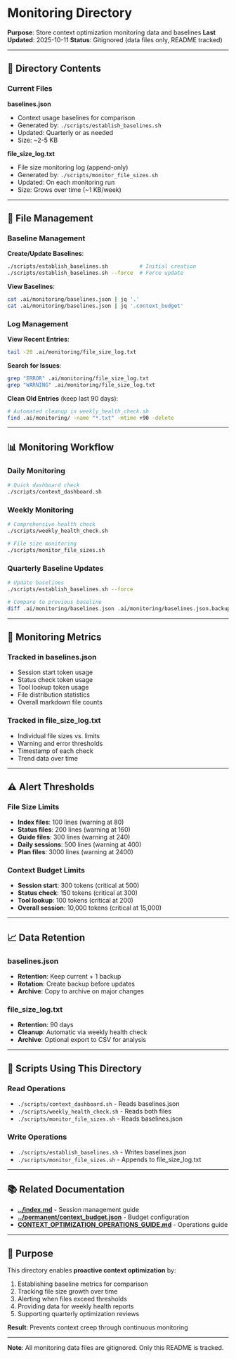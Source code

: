 # Monitoring Directory

**Purpose**: Store context optimization monitoring data and baselines
**Last Updated**: 2025-10-11
**Status**: Gitignored (data files only, README tracked)

---

## 📁 Directory Contents

### Current Files

**baselines.json**
- Context usage baselines for comparison
- Generated by: `./scripts/establish_baselines.sh`
- Updated: Quarterly or as needed
- Size: ~2-5 KB

**file_size_log.txt**
- File size monitoring log (append-only)
- Generated by: `./scripts/monitor_file_sizes.sh`
- Updated: On each monitoring run
- Size: Grows over time (~1 KB/week)

---

## 🔄 File Management

### Baseline Management

**Create/Update Baselines**:
```bash
./scripts/establish_baselines.sh          # Initial creation
./scripts/establish_baselines.sh --force  # Force update
```

**View Baselines**:
```bash
cat .ai/monitoring/baselines.json | jq '.'
cat .ai/monitoring/baselines.json | jq '.context_budget'
```

### Log Management

**View Recent Entries**:
```bash
tail -20 .ai/monitoring/file_size_log.txt
```

**Search for Issues**:
```bash
grep "ERROR" .ai/monitoring/file_size_log.txt
grep "WARNING" .ai/monitoring/file_size_log.txt
```

**Clean Old Entries** (keep last 90 days):
```bash
# Automated cleanup in weekly_health_check.sh
find .ai/monitoring/ -name "*.txt" -mtime +90 -delete
```

---

## 📊 Monitoring Workflow

### Daily Monitoring
```bash
# Quick dashboard check
./scripts/context_dashboard.sh
```

### Weekly Monitoring
```bash
# Comprehensive health check
./scripts/weekly_health_check.sh

# File size monitoring
./scripts/monitor_file_sizes.sh
```

### Quarterly Baseline Updates
```bash
# Update baselines
./scripts/establish_baselines.sh --force

# Compare to previous baseline
diff .ai/monitoring/baselines.json .ai/monitoring/baselines.json.backup
```

---

## 🎯 Monitoring Metrics

### Tracked in baselines.json
- Session start token usage
- Status check token usage
- Tool lookup token usage
- File distribution statistics
- Overall markdown file counts

### Tracked in file_size_log.txt
- Individual file sizes vs. limits
- Warning and error thresholds
- Timestamp of each check
- Trend data over time

---

## ⚠️ Alert Thresholds

### File Size Limits
- **Index files**: 100 lines (warning at 80)
- **Status files**: 200 lines (warning at 160)
- **Guide files**: 300 lines (warning at 240)
- **Daily sessions**: 500 lines (warning at 400)
- **Plan files**: 3000 lines (warning at 2400)

### Context Budget Limits
- **Session start**: 300 tokens (critical at 500)
- **Status check**: 150 tokens (critical at 300)
- **Tool lookup**: 100 tokens (critical at 200)
- **Overall session**: 10,000 tokens (critical at 15,000)

---

## 📈 Data Retention

### baselines.json
- **Retention**: Keep current + 1 backup
- **Rotation**: Create backup before updates
- **Archive**: Copy to archive on major changes

### file_size_log.txt
- **Retention**: 90 days
- **Cleanup**: Automatic via weekly health check
- **Archive**: Optional export to CSV for analysis

---

## 🔧 Scripts Using This Directory

### Read Operations
- `./scripts/context_dashboard.sh` - Reads baselines.json
- `./scripts/weekly_health_check.sh` - Reads both files
- `./scripts/monitor_file_sizes.sh` - Reads baselines.json

### Write Operations
- `./scripts/establish_baselines.sh` - Writes baselines.json
- `./scripts/monitor_file_sizes.sh` - Appends to file_size_log.txt

---

## 📚 Related Documentation

- **[../index.md](../index.md)** - Session management guide
- **[../permanent/context_budget.json](../permanent/context_budget.json)** - Budget configuration
- **[CONTEXT_OPTIMIZATION_OPERATIONS_GUIDE.md](../../CONTEXT_OPTIMIZATION_OPERATIONS_GUIDE.md)** - Operations guide

---

## 🎯 Purpose

This directory enables **proactive context optimization** by:
1. Establishing baseline metrics for comparison
2. Tracking file size growth over time
3. Alerting when files exceed thresholds
4. Providing data for weekly health reports
5. Supporting quarterly optimization reviews

**Result**: Prevents context creep through continuous monitoring

---

**Note**: All monitoring data files are gitignored. Only this README is tracked.

